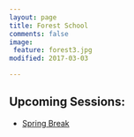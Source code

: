 ```yaml
---
layout: page
title: Forest School
comments: false
image: 
 feature: forest3.jpg
modified: 2017-03-03

---
```


## Upcoming Sessions:
+ [Spring Break](/sessions/) 

